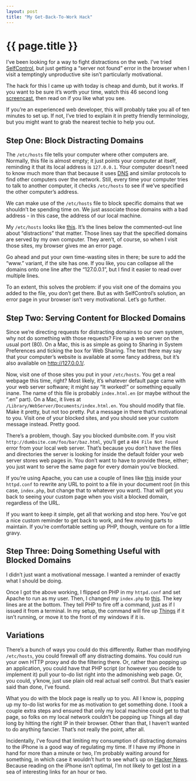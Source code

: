```yaml
---
layout: post
title: "My Get-Back-To-Work Hack"
---
```


{{ page.title }}
================

I’ve been looking for a way to fight distractions on the web. I’ve tried [SelfControl](http://visitsteve.com/work/selfcontrol/), but just getting a “server not found” error in the browser when I visit a temptingly unproductive site isn’t particularly motivational.

The hack for this I came up with today is cheap and dumb, but it works. If you want to be sure it’s worth your time, watch this 46 second long [screencast](http://screenr.com/Ix7), then read on if you like what you see.

If you’re an experienced web developer, this will probably take you all of ten minutes to set up. If not, I’ve tried to explain it in pretty friendly terminology, but you might want to grab the nearest techie to help you out.

Step One: Block Distracting Domains
-----------------------------------

The `/etc/hosts` file tells your computer where other computers are. Normally, this file is almost empty; it just points your computer at itself, reminding it that its local address is `127.0.0.1`. Your computer doesn’t need to know much more than that because it uses [DNS](http://en.wikipedia.org/wiki/Domain_Name_System) and similar protocols to find other computers over the network. Still, every time your computer tries to talk to another computer, it checks `/etc/hosts` to see if we’ve specified the other computer’s address.

We can make use of the `/etc/hosts` file to block specific domains that we shouldn’t be spending time on. We just associate those domains with a bad address - in this case, the address of our local machine.

My `/etc/hosts` looks like [this](http://gist.github.com/187138). It’s the lines below the commented-out line about “distractions” that matter. Those lines say that the specified domains are served by my own computer. They aren’t, of course, so when I visit those sites, my browser gives me an error page.

Go ahead and put your own time-wasting sites in there; be sure to add the “www.” variant, if the site has one. If you like, you can collapse all the domains onto one line after the “127.0.0.1”, but I find it easier to read over multiple lines.

To an extent, this solves the problem: if you visit one of the domains you added to the file, you don’t get there. But as with SelfControl’s solution, an error page in your browser isn’t very motivational. Let’s go further.

Step Two: Serving Content for Blocked Domains
---------------------------------------------

Since we’re directing requests for distracting domains to our own system, why not do something with those requests? Fire up a web server on the usual port (80). On a Mac, this is as simple as going to Sharing in System Preferences and ticking the box for Web Sharing. The text there may say that your computer’s website is available at some fancy address, but it’s also available on <http://127.0.0.1/>.

Now, visit one of those sites you put in your `/etc/hosts`. You get a real webpage this time, right? Most likely, it’s whatever default page came with your web server software; it might say “It worked!” or something equally inane. The name of this file is probably `index.html.en` (or maybe without the “.en” part). On a Mac, it lives at `/Library/WebServer/Documents/index.html.en`. You should modify that file. Make it pretty, but not too pretty. Put a message in there that’s motivational to you. Visit one of your blocked sites, and you should see your custom message instead. Pretty good.

There’s a problem, though. Say you blocked dumbsite.com. If you visit `http://dumbsite.com/foo/bar/baz.html`, you’ll get a `404 File Not Found` error from your local web server. That’s because you don’t have the files and directories the server is looking for inside the default folder your web server stores web pages in. You don’t want to have to provide these, either; you just want to serve the same page for every domain you’ve blocked.

If you’re using Apache, you can use a couple of lines like [this](http://gist.github.com/187146) inside your `httpd.conf` to rewrite any URL to point to a file in your document root (in this case, `index.php`, but change that to whatever you want). That will get you back to seeing your custom page when you visit a blocked domain, regardless of the URL.

If you want to keep it simple, get all that working and stop here. You’ve got a nice custom reminder to get back to work, and few moving parts to maintain. If you’re comfortable setting up PHP, though, venture on for a little gravy.

Step Three: Doing Something Useful with Blocked Domains
-------------------------------------------------------

I didn’t just want a motivational message. I wanted a reminder of exactly what I should be doing.

Once I got the above working, I flipped on PHP in my `httpd.conf` and set Apache to run as my user. Then, I changed my `index.php` to [this](http://gist.github.com/187147). The key lines are at the bottom. They tell PHP to fire off a command, just as if I issued it from a terminal. In my setup, the command will fire up [Things](http://culturedcode.com/things/) if it isn’t running, or move it to the front of my windows if it is.

Variations
----------

There’s a bunch of ways you could do this differently. Rather than modifying `/etc/hosts`, you could firewall off any distracting domains. You could run your own HTTP proxy and do the filtering there. Or, rather than popping up an application, you could have that PHP script (or however you decide to implement it) pull your to-do list right into the admonishing web page. Or, you could, y’know, just use plain old real actual self control. But that’s easier said than done, I’ve found.

What you do with the block page is really up to you. All I know is, popping up my to-do list works for me as motivation to get something done. I took a couple extra steps and ensured that only my local machine could get to that page, so folks on my local network couldn’t be popping up Things all day long by hitting the right IP in their browser. Other than that, I haven’t wanted to do anything fancier. That’s not really the point, after all.

Incidentally, I’ve found that limiting my consumption of distracting domains to the iPhone is a good way of regulating my time. If I have my iPhone in hand for more than a minute or two, I’m probably waiting around for something, in which case it wouldn’t hurt to see what’s up on [Hacker News](http://news.ycombinator.com/). Because reading on the iPhone isn’t optimal, I’m not likely to get lost in a sea of interesting links for an hour or two.
